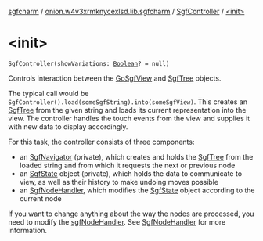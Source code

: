 [sgfcharm](../../index.md) / [onion.w4v3xrmknycexlsd.lib.sgfcharm](../index.md) / [SgfController](index.md) / [&lt;init&gt;](./-init-.md)

# &lt;init&gt;

`SgfController(showVariations: `[`Boolean`](https://kotlinlang.org/api/latest/jvm/stdlib/kotlin/-boolean/index.html)`? = null)`

Controls interaction between the [GoSgfView](../../onion.w4v3xrmknycexlsd.lib.sgfcharm.view/-go-sgf-view/index.md) and [SgfTree](../../onion.w4v3xrmknycexlsd.lib.sgfcharm.parse/-sgf-tree/index.md) objects.

The typical call would be `SgfController().load(someSgfString).into(someSgfView)`. This creates an
[SgfTree](../../onion.w4v3xrmknycexlsd.lib.sgfcharm.parse/-sgf-tree/index.md) from the given string and loads its current representation into the view. The controller
handles the touch events from the view and supplies it with new data to display accordingly.

For this task, the controller consists of three components:

* an [SgfNavigator](../../onion.w4v3xrmknycexlsd.lib.sgfcharm.parse/-sgf-navigator/index.md) (private), which creates and holds the [SgfTree](../../onion.w4v3xrmknycexlsd.lib.sgfcharm.parse/-sgf-tree/index.md) from the loaded string and
from which it requests the next or previous node
* an [SgfState](../../onion.w4v3xrmknycexlsd.lib.sgfcharm.handle/-sgf-state/index.md) object (private), which holds the data to communicate to view, as well as their
history to make undoing moves possible
* an [SgfNodeHandler](../../onion.w4v3xrmknycexlsd.lib.sgfcharm.handle/-sgf-node-handler/index.md), which modifies the [SgfState](../../onion.w4v3xrmknycexlsd.lib.sgfcharm.handle/-sgf-state/index.md) object according to the current node

If you want to change anything about the way the nodes are processed, you need to modify the
[sgfNodeHandler](sgf-node-handler.md). See [SgfNodeHandler](../../onion.w4v3xrmknycexlsd.lib.sgfcharm.handle/-sgf-node-handler/index.md) for more information.

